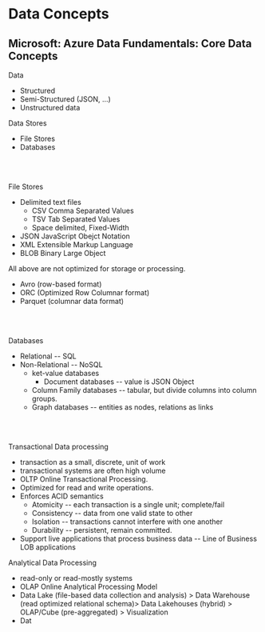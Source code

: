 # Data Concepts

## Microsoft: Azure Data Fundamentals: Core Data Concepts

Data
- Structured
- Semi-Structured (JSON, ...)
- Unstructured data

Data Stores
- File Stores
- Databases


<br/><br/>



File Stores
- Delimited text files
  - CSV Comma Separated Values
  - TSV Tab Separated Values
  - Space delimited, Fixed-Width
- JSON JavaScript Obejct Notation
- XML Extensible Markup Language
- BLOB Binary Large Object

All above are not optimized for storage or processing. 

- Avro (row-based format)
- ORC (Optimized Row Columnar format)
- Parquet (columnar data format)


<br/><br/>

Databases
- Relational -- SQL
- Non-Relational -- NoSQL
  - ket-value databases
    - Document databases -- value is JSON Object
  - Column Family databases -- tabular, but divide columns into column groups.
  - Graph databases -- entities as nodes, relations as links


<br/><br/>

Transactional Data processing
- transaction as a small, discrete, unit of work
- transactional systems are often high volume
- OLTP Online Transactional Processing. 
- Optimized for read and write operations.
- Enforces ACID semantics
  - Atomicity -- each transaction is a single unit; complete/fail
  - Consistency -- data from one valid state to other
  - Isolation -- transactions cannot interfere with one another
  - Durability -- persistent, remain committed. 
- Support live applications that process business data -- Line of Business LOB applications


Analytical Data Processing
- read-only or read-mostly systems
- OLAP Online Analytical Processing Model
- Data Lake (file-based data collection and analysis) > Data Warehouse (read optimized relational schema)> Data Lakehouses (hybrid) > OLAP/Cube (pre-aggregated) > Visualization
- Dat